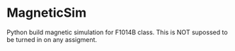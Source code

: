 # MagneticSim
Python build magnetic simulation for F1014B class. This is NOT supossed to be turned in on any assigment.
